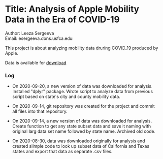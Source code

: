 # Title: Analysis of Apple Mobility Data in the Era of COVID-19

Author: Leeza Sergeeva  
Email: esergeeva.dons.usfca.edu


This project is about analyzing mobility data druring COVID_19 produced by Apple.

Data is available for [download](https://covid19.apple.com/mobility)


### Log
* On 2020-09-20, a new version of data was downloaded for analysis. Installed "dplyr" package. Wrote script to analyze data from previous script based on state's city and county mobility data.

* On 2020-09-14, git repository was created for the project and commit all files into that repository.

* On 2020-09-14, a new version of data was downloaded for analysis. Create function to get any state subset data and save it naming with original larg data set name followed by state name. Archived old code. 

* On 2020-08-30, data was downloaded originally for analysis and created silmple code to look up subset data of California and Texas states and export that data as separate .csv files.

